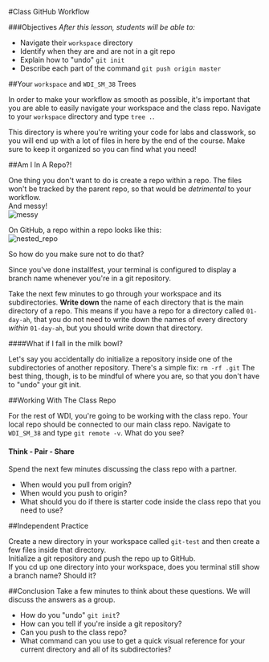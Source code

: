 #Class GitHub Workflow

###Objectives
*After this lesson, students will be able to:*

- Navigate their `workspace` directory
- Identify when they are and are not in a git repo
- Explain how to "undo" `git init`
- Describe each part of the command `git push origin master`

##Your `workspace` and `WDI_SM_38` Trees

In order to make your workflow as smooth as possible, it's important that you are able to easily navigate your workspace and the class repo. Navigate to your `workspace` directory and type `tree .`.

This directory is where you're writing your code for labs and classwork, so you will end up with a lot of files in here by the end of the course. Make sure to keep it organized so you can find what you need!

##Am I In A Repo?!

One thing you don't want to do is create a repo within a repo. The files won't be tracked by the parent repo, so that would be *detrimental* to your workflow.  
And messy!  
![messy](https://media.giphy.com/media/kSaOwfjJYtY6A/giphy.gif)

On GitHub, a repo within a repo looks like this:  
![nested_repo](../../../assets/nested_repo.png)

So how do you make sure not to do that?

Since you've done installfest, your terminal is configured to display a branch name whenever you're in a git repository.

Take the next few minutes to go through your workspace and its subdirectories. **Write down** the name of each directory that is the main directory of a repo. This means if you have a repo for a directory called `01-day-ah`, that you do not need to write down the names of every directory *within* `01-day-ah`, but you should write down that directory.

####What if I fall in the milk bowl?

Let's say you accidentally do initialize a repository inside one of the subdirectories of another repository. There's a simple fix: `rm -rf .git` The best thing, though, is to be mindful of where you are, so that you don't have to "undo" your git init.

##Working With The Class Repo

For the rest of WDI, you're going to be working with the class repo. Your local repo should be connected to our main class repo. Navigate to `WDI_SM_38` and type `git remote -v`. What do you see?

#### Think - Pair - Share
Spend the next few minutes discussing the class repo with a partner.

- When would you pull from origin?
- When would you push to origin?
- What should you do if there is starter code inside the class repo that you need to use?

##Independent Practice

Create a new directory in your workspace called `git-test` and then create a few files inside that directory.  
Initialize a git repository and push the repo up to GitHub.  
If you cd up one directory into your workspace, does you terminal still show a branch name? Should it?

##Conclusion
Take a few minutes to think about these questions. We will discuss the answers as a group.

- How do you "undo" `git init`?
- How can you tell if you're inside a git repository?
- Can you push to the class repo?
- What command can you use to get a quick visual reference for your current directory and all of its subdirectories?